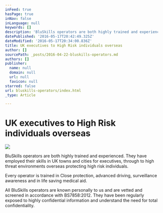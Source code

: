 ```yaml
---
inFeed: true
hasPage: true
inNav: false
inLanguage: null
keywords: []
description: 'BluSkills operators are both highly trained and experienced. They have employed their skills in UK towns and cities for executives, through to high threat environments overseas protecting high risk individuals.'
datePublished: '2016-05-17T20:42:49.325Z'
dateModified: '2016-05-17T20:34:00.836Z'
title: UK executives to High Risk individuals overseas
author: []
sourcePath: _posts/2016-04-22-bluskills-operators.md
authors: []
publisher:
  name: null
  domain: null
  url: null
  favicon: null
starred: false
url: bluskills-operators/index.html
_type: Article

---
```

# UK executives to High Risk individuals overseas
![](https://the-grid-user-content.s3-us-west-2.amazonaws.com/e059a6c9-45f6-40ca-91be-bbbe0b41c7e0.jpg)

BluSkills operators are both highly trained and experienced. They have employed their skills in UK towns and cities for executives, through to high threat environments overseas protecting high risk individuals.

Every operator is trained in Close protection, advanced driving, surveillance awareness and in life saving medical aid. 

All BluSkills operators are known personally to us and are vetted and screened in accordance with BS7858:2012\. They have been regularly exposed to highly confidential information and understand the need for total confidentiality.